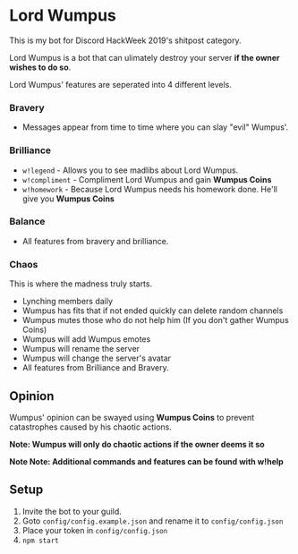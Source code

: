 # Lord Wumpus

This is my bot for Discord HackWeek 2019's shitpost category.

Lord Wumpus is a bot that can ulimately destroy your server **if the owner wishes to do so**.

Lord Wumpus' features are seperated into 4 different levels.

### Bravery

- Messages appear from time to time where you can slay "evil" Wumpus'.

### Brilliance

- `w!legend` - Allows you to see madlibs about Lord Wumpus.
- `w!compliment` - Compliment Lord Wumpus and gain **Wumpus Coins**
- `w!homework` - Because Lord Wumpus needs his homework done. He'll give you **Wumpus Coins**

### Balance

- All features from bravery and brilliance.

### Chaos

This is where the madness truly starts.

- Lynching members daily
- Wumpus has fits that if not ended quickly can delete random channels
- Wumpus mutes those who do not help him (If you don't gather Wumpus Coins)
- Wumpus will add Wumpus emotes
- Wumpus will rename the server
- Wumpus will change the server's avatar
- All features from Brilliance and Bravery.

## Opinion

Wumpus' opinion can be swayed using **Wumpus Coins** to prevent catastrophes caused by his chaotic actions.

**Note: Wumpus will only do chaotic actions if the owner deems it so**

**Note Note: Additional commands and features can be found with w!help**

## Setup

1. Invite the bot to your guild.
2. Goto `config/config.example.json` and rename it to `config/config.json`
3. Place your token in `config/config.json`
4. `npm start`
